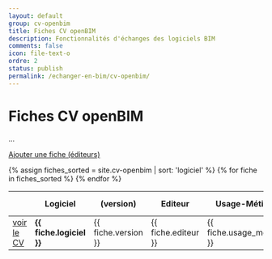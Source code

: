 ```yaml
---
layout: default
group: cv-openbim
title: Fiches CV openBIM
description: Fonctionnalités d'échanges des logiciels BIM
comments: false
icon: file-text-o
ordre: 2
status: publish
permalink: /echanger-en-bim/cv-openbim/
---
```


# Fiches CV openBIM

...

<div class="row">
  <div class="col-12">
    <p class="text-right"><a class="btn btn-sm btn-secondary" href="/echanger-en-bim/fiches-echanges/nouvelle/" role="button"><i class="fa fa-plus" aria-hidden="true"></i> Ajouter une fiche (éditeurs)</a></p>
  </div>
</div>

<div class="row">
  <div class="col-12">
    <table id="tablecv" class="table table-responsive-lg">
      <thead class="thead-light">
        <tr>
          <th></th>
          <th>Logiciel</th>
          <th>(version)</th>
          <th>Editeur</th>
          <th>Usage-Métier</th>
          <th>Mise à jour</th>
        </tr>
      </thead>
      <tbody>
        {% assign fiches_sorted = site.cv-openbim | sort: 'logiciel' %}
        {% for fiche in fiches_sorted %}
          <tr>
            <td><a class="btn btn-primary btn-sm" href="{{ fiche.url }}" role="button"><i class="fa fa-file-text-o" aria-hidden="true"></i> voir le CV</a></td>              
            <td><strong>{{ fiche.logiciel }}</strong></td>
            <td>{{ fiche.version }}</td>
            <td>{{ fiche.editeur }}</td>
            <td>{{ fiche.usage_metier }}</td>
            <td><i class="fa fa-clock-o" aria-hidden="true"></i> {{ fiche.maj }}</td>
          </tr>
        {% endfor %}
      </tbody>
    </table>
  </div>
</div>
